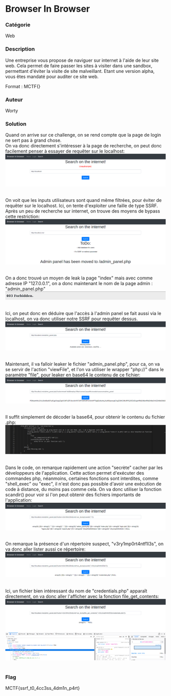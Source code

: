 # Browser In Browser

### Catégorie

Web

### Description

Une entreprise vous propose de naviguer sur internet à l'aide de leur site web. Cela permet de faire passer les sites à visiter dans une sandbox, permettant
d'éviter la visite de site malveillant. Etant une version alpha, vous êtes mandaté pour auditer ce site web.

Format : MCTF{}

### Auteur 

Worty

### Solution

Quand on arrive sur ce challenge, on se rend compte que la page de login ne sert pas à grand chose.<br/>
On va donc directement s'intéresser à la page de recherche, on peut donc facilement penser à essayer de requêter sur le localhost:<br/>
![alt](images/localhost_test.png)
<br/><br/>

On voit que les inputs utilisateurs sont quand même filtrées, pour éviter de requêter sur le localhost. Ici, on tente d'exploiter une faille de type SSRF.<br/>
Après un peu de recherche sur internet, on trouve des moyens de bypass cette restriction:<br/>
![alt](images/localtest_access_index.png)
<br/><br/>

On a donc trouvé un moyen de leak la page "index" mais avec comme adresse IP "127.0.0.1", on a donc maintenant le nom de la page admin : "admin_panel.php"<br/>
![alt](images/access_admin_panel_from_browser.png)
<br/><br/>

Ici, on peut donc en déduire que l'accès à l'admin panel se fait aussi via le localhost, on va donc utiliser notre SSRF pour requêter dessus.<br/>
![alt](images/access_admin_panel_with_ssrf.png)
<br/><br/>

Maintenant, il va falloir leaker le fichier "admin_panel.php", pour ca, on va se servir de l'action "viewFile", et l'on va utiliser le wrapper "php://" dans 
le paramètre "file", pour leaker en base64 le contenu de ce fichier:<br/>
![alt](images/leak_admin_panel_with_lfi.png)
<br/><br/>

Il suffit simplement de décoder la base64, pour obtenir le contenu du fichier .php:<br/>
![alt](images/leak_2_admin_panel_secret_action.png)
<br/><br/>

Dans le code, on remarque rapidement une action "secrète" cacher par les développeurs de l'application. Cette action permet d'exécuter des commandes php,
néanmoins, certaines fonctions sont interdites, comme "shell_exec" ou "exec", il n'est donc pas possible d'avoir une exécution de code à distance, du moins
pas comme cela. On va donc utiliser la fonction scandir() pour voir si l'on peut obtenir des fichiers importants de l'application:<br/>
![alt](images/scandir_with_ssrf.png)
<br/><br/>

On remarque la présence d'un répertoire suspect, "v3ry1mp0rt4ntf1l3s", on va donc aller lister aussi ce répertoire:<br/>
![alt](images/scandir_2_with_ssrf.png)
<br/><br/>

Ici, un fichier bien intéressant du nom de "credentials.php" apparaît directement, on va donc aller l'afficher avec la fonction file_get_contents:<br/>
![alt](images/flag_with_ssrf.png)
<br/><br/>

### Flag

MCTF{ssrf_t0_4cc3ss_4dm1n_p4rt}